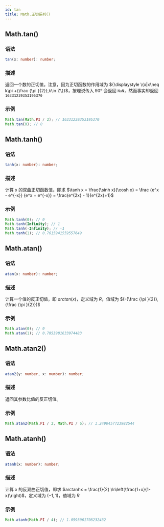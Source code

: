 ```yaml
---
id: tan
title: Math.正切系列()
---
```


## Math.tan()

### 语法

```ts
tan(x: number): number;
```

### 描述

返回一个数的正切值。注意，因为正切函数的作用域为 ${\displaystyle \{x|x\neq k\pi +{\frac {\pi }{2}},k\in Z\}}$，按理说传入 90° 会返回 `NaN`，然而事实却返回 `16331239353195370`

### 示例

```js
Math.tan(Math.PI / 2); // 16331239353195370
Math.tan(0); // 0
```

## Math.tanh() <Badge text="ES6"/>

### 语法

```ts
tanh(x: number): number;
```

### 描述

计算 x 的双曲正切函数值，即求 $\tanh x = \frac{\sinh x}{\cosh x} = \frac {e^x - e^{-x}} {e^x + e^{-x}} = \frac{e^{2x} - 1}{e^{2x}+1}$

### 示例

```js
Math.tanh(0); // 0
Math.tanh(Infinity); // 1
Math.tanh(-Infinity); // -1
Math.tanh(1); // 0.7615941559557649
```

## Math.atan()

### 语法

```ts
atan(x: number): number;
```

### 描述

计算一个值的反正切值，即 $arctan(x)$，定义域为 $R$，值域为 $(-{\frac  {\pi }{2}},{\frac  {\pi }{2}})$

### 示例

```js
Math.atan(0); // 0
Math.atan(1); // 0.7853981633974483
```

## Math.atan2()

### 语法

```ts
atan2(y: number, x: number): number;
```

### 描述

返回其参数比值的反正切值。

### 示例

```js
Math.atan2(Math.PI / 2, Math.PI / 6); // 1.2490457723982544
```

## Math.atanh() <Badge text="ES6"/>

### 语法

```ts
atanh(x: number): number;
```

### 描述

计算 x 的反双曲正切值，即求 $arctanhx = \frac{1}{2} \ln\left(\frac{1+x}{1-x}\right)$，定义域为 $(-1,1)$，值域为 $R$

### 示例

```js
Math.atanh(Math.PI / 4); // 1.0593061708232432
```
